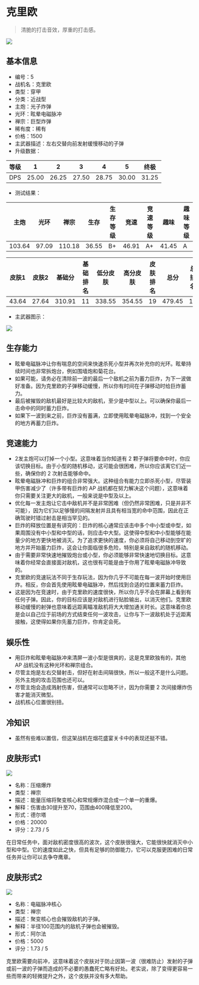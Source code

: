 # 克里欧

> 清脆的打击音效，厚重的打击感。

<img src="/ships/ship_5.png" style={{zoom:1}}/>

## 基本信息

- 编号：5
- 战机名：克里欧
- 类型：穿甲
- 分类：近战型
- 主炮：光子炸弹
- 光环：眩晕电磁脉冲
- 禅宗：巨型炸弹
- 稀有度：稀有
- 价格：1500
- 主武器描述：左右交替向前发射缓慢移动的子弹
- 升级数据：

| 等级 | 1 | 2 | 3 | 4 | 5 | 终极 |
|--|--|--|--|--|--|--|
| DPS | 25.00 | 26.25 | 27.50 | 28.75 | 30.00 | 31.25 |

- 测试结果：

| 主炮 | 光环 | 禅宗 | 生存 | 生存等级 | 竞速 | 竞速等级 | 趣味 | 趣味等级 |
|--|--|--|--|--|--|--|--|--|
| 103.64 | 97.09 | 110.18 | 36.55 | B+ | 46.91 | A+ | 41.45 | A |

| 皮肤1 | 皮肤2 | 基础分 | 基础排名 | 低分皮肤 | 高分皮肤 | 皮肤排名 | 总分 | 总排名 |
|--|--|--|--|--|--|--|--|--|
| 43.64 | 27.64 | 310.91 | 11 | 338.55 | 354.55 | 19 | 479.45 | 18 |

- 主武器图示：

<img src="/illustration/main_5.gif" style={{zoom:1}}/>

## 生存能力

- 眩晕电磁脉冲让你有喘息的空间来快速杀死小型并再次补充你的光环。眩晕持续时间也非常拆炮台，例如围墙炮和菊花台。
- 如果可能，请务必在清除前一波的最后一个敌机之前为蓄力巨炸，为下一波做好准备。因为克里欧的子弹移动缓慢，所以你有时间在子弹移动时给巨炸蓄力。
- 最后被摧毁的敌机最好是比较大的敌机，至少是中型以上。可以确保你最后一击命中的同时蓄力巨炸。
- 如果下一波到来之前，巨炸没有蓄满，立即使用眩晕电磁脉冲，找到一个安全的地方再蓄力巨炸。

## 竞速能力

- 2发主炮可以打掉一个小型。这意味着当你知道有 2 颗子弹将要命中时，你应该切换目标。由于小型的随机移动，这可能会很困难，所以你应该离它们近一些，确保你的 2 次射击能够命中。
- 眩晕电磁脉冲和巨炸的组合非常强大。这种组合有能力立即杀死小型，尽管装甲伤害减少了（许多带有巨炸的 AP 战机都在努力解决这个问题），这意味着你只需要关注更大的敌机，一般来说是中型及以上。
- 优化每一发主炮让它击中敌机并不是非常困难（但仍然非常困难，只是并非不可能），因为它们以足够慢的间隔发射并且具有相当宽的命中范围，因此在正确驾驶时错过射击是相当罕见的。
- 巨炸的释放位置是有讲究的：巨炸的核心通常应该击中多个中小型或中型，如果周围没有中小型和中型的话，则应击中大型。这使得中型和中小型能够在能量少的地方更快地被消灭。为了追求更快的速度，你必须将自己移动到空旷的地方并开始蓄力巨炸，这会让你面临很多危险，特别是来自敌机的随机移动。
- 由于需要非常快速地摧毁炮台或小型，你必须能够非常快速地切换目标。这意味着你经常会直接面对敌机，这也很有可能是由于你用了眩晕电磁脉冲导致的。
- 克里欧的竞速玩法不同于生存玩法，因为你几乎不可能在每一波开始时使用巨炸。相反，你会首先使用眩晕电磁脉冲，然后找到合适的位置来蓄力巨炸。
- 这是因为在竞速时，由于克里欧的速度很快，所以你几乎不会在屏幕上看到有任何子弹。因此，你的目标应该是对敌机进行贴脸输出，以消灭他们。克里欧移动缓慢的射弹也意味着远距离瞄准敌机将大大增加通关时长。这意味着你总是会以自己位于前场的方式结束任何一波攻击，让你与下一波敌机处于近距离接触，这使得如果你先蓄力巨炸，你肯定会死。

## 娱乐性

- 用巨炸和眩晕电磁脉冲来清屏一波小型是很爽的，这是克里欧独有的，其他 AP 战机没有这种光环和禅宗组合。
- 尽管主炮是左右交替射击，但好在射击间隔很快，所以一般这不是什么问题。另外主炮的攻击范围也还可以。
- 尽管主炮会造成溅射伤害，但通常可以忽略不计，因为你需要 2 次间接爆炸伤害才能消灭微型。
- 战机核心位置很别扭。

## 冷知识

- 虽然有些难以置信，但这架战机在烟花盛宴关卡中的表现还挺不错。

## 皮肤形式1

<img src="/ships/ship_5_apex_1.png" style={{zoom:1}}/>

- 名称：压缩爆炸
- 类型：禅宗
- 描述：能量压缩将聚变核心和常规爆炸混合成一个单一的重爆。
- 解释：伤害由30提升至70，范围由400降低至200。
- 形式：德尔塔
- 价格：20000
- 评分：2.73 / 5

在日常任务中，面对敌机密度很高的波次，这个皮肤很强大，它能很快就消灭中小型和中型。它的速度如此之快，但具有足够的防御能力，它可以克服更困难的日常任务并让你可以去争夺鹰章。

## 皮肤形式2

<img src="/ships/ship_5_apex_2.png" style={{zoom:1}}/>

- 名称：电磁脉冲核心
- 类型：禅宗
- 描述：聚变核心也会摧毁敌机的子弹。
- 解释：半径100范围内的敌机子弹也会被摧毁。
- 形式：阿尔法
- 价格：5000
- 评分：1.73 / 5

克里欧需要向前冲，这意味着这个皮肤对于防止因第一波（很难防止）发射的子弹或前一波的子弹而造成的不必要的愚蠢死亡略有好处。老实说，除了变得更容易一些而带来的轻微提升之外，这个皮肤并没有多大帮助。
